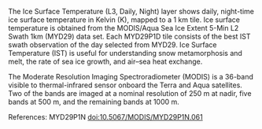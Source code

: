 The Ice Surface Temperature (L3, Daily, Night) layer shows daily, night-time ice surface temperature in Kelvin (K), mapped to a 1 km tile. Ice surface temperature is obtained from the MODIS/Aqua Sea Ice Extent 5-Min L2 Swath 1km (MYD29) data set. Each MYD29P1D tile consists of the best IST swath observation of the day selected from MYD29. Ice Surface Temperature (IST) is useful for understanding snow metamorphosis and melt, the rate of sea ice growth, and air–sea heat exchange.

The Moderate Resolution Imaging Spectroradiometer (MODIS) is a 36-band visible to thermal-infrared sensor onboard the Terra and Aqua satellites. Two of the bands are imaged at a nominal resolution of 250 m at nadir, five bands at 500 m, and the remaining bands at 1000 m.

References: MYD29P1N [doi:10.5067/MODIS/MYD29P1N.061](https://doi.org/10.5067/MODIS/MYD29P1N.061)
